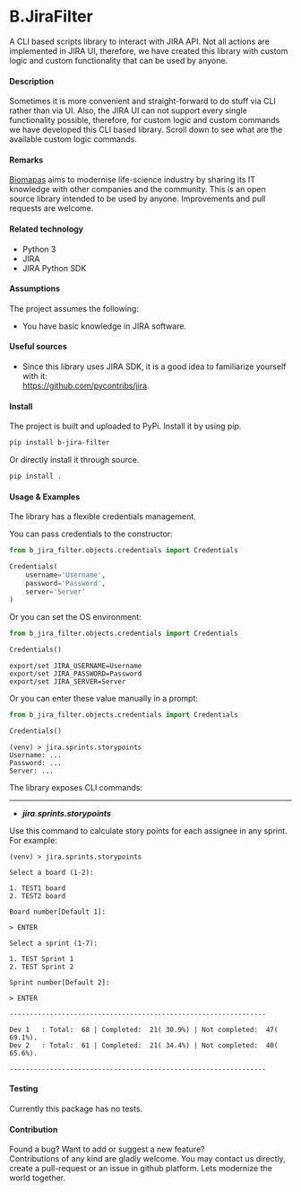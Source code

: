 # B.JiraFilter

A CLI based scripts library to interact with JIRA API. Not all actions are 
implemented in JIRA UI, therefore, we have created this library with custom
logic and custom functionality that can be used by anyone.

#### Description

Sometimes it is more convenient and straight-forward to do stuff via CLI
rather than via UI. Also, the JIRA UI can not support every single functionality
possible, therefore, for custom logic and custom commands we have developed
this CLI based library. Scroll down to see what are the available custom
logic commands.

#### Remarks

[Biomapas](https://biomapas.com) aims to modernise life-science 
industry by sharing its IT knowledge with other companies and 
the community. This is an open source library intended to be used 
by anyone. Improvements and pull requests are welcome.

#### Related technology

- Python 3
- JIRA
- JIRA Python SDK

#### Assumptions

The project assumes the following:

- You have basic knowledge in JIRA software.

#### Useful sources

- Since this library uses JIRA SDK, it is a good idea to familiarize
yourself with it:<br>
https://github.com/pycontribs/jira.

#### Install

The project is built and uploaded to PyPi. Install it by using pip.

```bash
pip install b-jira-filter
```

Or directly install it through source.

```bash
pip install .
```

#### Usage & Examples

The library has a flexible credentials management.

You can pass credentials to the constructor:
```python
from b_jira_filter.objects.credentials import Credentials

Credentials(
    username='Username',
    password='Password',
    server='Server'
)
```

Or you can set the OS environment:
```python
from b_jira_filter.objects.credentials import Credentials

Credentials()
```
```
export/set JIRA_USERNAME=Username
export/set JIRA_PASSWORD=Password
export/set JIRA_SERVER=Server
```

Or you can enter these value manually in a prompt:
```python
from b_jira_filter.objects.credentials import Credentials

Credentials()
```
```
(venv) > jira.sprints.storypoints
Username: ...
Password: ...
Server: ...
```

The library exposes CLI commands:

---

- ***jira.sprints.storypoints***<br>

Use this command to calculate story points for each assignee in any sprint. For example:
```
(venv) > jira.sprints.storypoints

Select a board (1-2):

1. TEST1 board
2. TEST2 board

Board number[Default 1]:

> ENTER

Select a sprint (1-7):

1. TEST Sprint 1
2. TEST Sprint 2

Sprint number[Default 2]:

> ENTER

----------------------------------------------------------------

Dev 1   : Total:  68 | Completed:  21( 30.9%) | Not completed:  47( 69.1%).
Dev 2   : Total:  61 | Completed:  21( 34.4%) | Not completed:  40( 65.6%).

----------------------------------------------------------------
```

#### Testing

Currently this package has no tests.

#### Contribution

Found a bug? Want to add or suggest a new feature?<br>
Contributions of any kind are gladly welcome. You may contact us 
directly, create a pull-request or an issue in github platform.
Lets modernize the world together.
